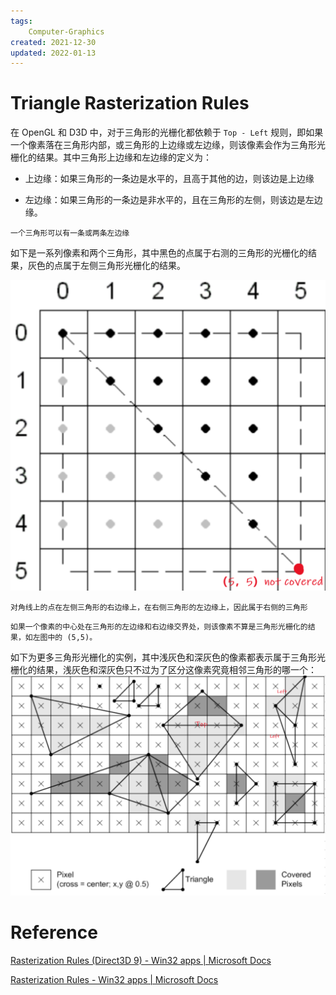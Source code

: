 ```yaml
---
tags:
    Computer-Graphics
created: 2021-12-30
updated: 2022-01-13
---
```


# Triangle Rasterization Rules

在 OpenGL 和 D3D 中，对于三角形的光栅化都依赖于 `Top - Left` 规则，即如果一个像素落在三角形内部，或三角形的上边缘或左边缘，则该像素会作为三角形光栅化的结果。其中三角形上边缘和左边缘的定义为：

- 上边缘：如果三角形的一条边是水平的，且高于其他的边，则该边是上边缘

- 左边缘：如果三角形的一条边是非水平的，且在三角形的左侧，则该边是左边缘。

```ad-note
一个三角形可以有一条或两条左边缘
```

如下是一系列像素和两个三角形，其中黑色的点属于右测的三角形的光栅化的结果，灰色的点属于左侧三角形光栅化的结果。

![|400](assets/Computer%20Graphics%20-%20Triangle%20Rasterization%20Rules/Untitled.png)

```ad-note
对角线上的点在左侧三角形的右边缘上，在右侧三角形的左边缘上，因此属于右侧的三角形
```

```ad-note
如果一个像素的中心处在三角形的左边缘和右边缘交界处，则该像素不算是三角形光栅化的结果，如左图中的 (5,5)。
```

如下为更多三角形光栅化的实例，其中浅灰色和深灰色的像素都表示属于三角形光栅化的结果，浅灰色和深灰色只不过为了区分这像素究竟相邻三角形的哪一个：
![|500](assets/Computer%20Graphics%20-%20Triangle%20Rasterization%20Rules/Untitled%201.png)

# Reference

[Rasterization Rules (Direct3D 9) - Win32 apps | Microsoft Docs](https://docs.microsoft.com/en-us/windows/win32/direct3d9/rasterization-rules)

[Rasterization Rules - Win32 apps | Microsoft Docs](https://docs.microsoft.com/en-us/windows/win32/direct3d11/d3d10-graphics-programming-guide-rasterizer-stage-rules)